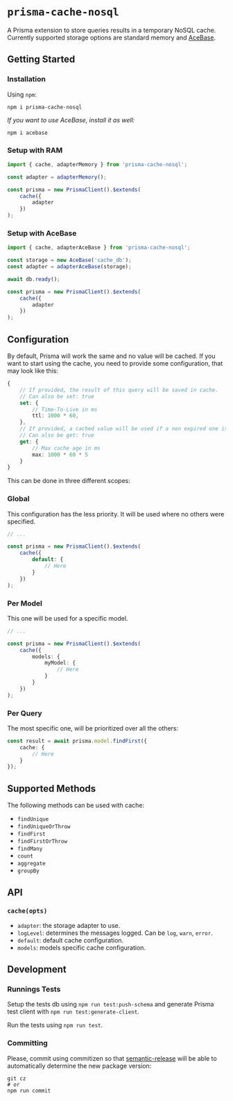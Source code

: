 # `prisma-cache-nosql`

A Prisma extension to store queries results in a temporary NoSQL cache. Currently supported storage options are standard memory and [AceBase](https://github.com/appy-one/acebase).

## Getting Started

### Installation

Using `npm`:

```
npm i prisma-cache-nosql
```

_If you want to use AceBase, install it as well:_

```
npm i acebase
```

### Setup with RAM

```ts
import { cache, adapterMemory } from 'prisma-cache-nosql';

const adapter = adapterMemory();

const prisma = new PrismaClient().$extends(
	cache({
		adapter
	})
);
```

### Setup with AceBase

```ts
import { cache, adapterAceBase } from 'prisma-cache-nosql';

const storage = new AceBase('cache_db');
const adapter = adapterAceBase(storage);

await db.ready();

const prisma = new PrismaClient().$extends(
	cache({
		adapter
	})
);
```

## Configuration

By default, Prisma will work the same and no value will be cached. If you want to start using the cache, you need to provide some configuration, that may look like this:

```ts
{
	// If provided, the result of this query will be saved in cache.
	// Can also be set: true
	set: {
		// Time-To-Live in ms
		ttl: 1000 * 60,
	},
	// If provided, a cached value will be used if a non expired one is found
	// Can also be get: true
	get: {
		// Max cache age in ms
		max: 1000 * 60 * 5
	}
}
```

This can be done in three different scopes:

### Global

This configuration has the less priority. It will be used where no others were specified.

```ts
// ...

const prisma = new PrismaClient().$extends(
	cache({
		default: {
			// Here
		}
	})
);
```

### Per Model

This one will be used for a specific model.

```ts
// ...

const prisma = new PrismaClient().$extends(
	cache({
		models: {
			myModel: {
				// Here
			}
		}
	})
);
```

### Per Query

The most specific one, will be prioritized over all the others:

```ts
const result = await prisma.model.findFirst({
	cache: {
		// Here
	}
});
```

## Supported Methods

The following methods can be used with cache:

- `findUnique`
- `findUniqueOrThrow`
- `findFirst`
- `findFirstOrThrow`
- `findMany`
- `count`
- `aggregate`
- `groupBy`

## API

### `cache(opts)`

- `adapter`: the storage adapter to use.
- `logLevel`: determines the messages logged. Can be `log`, `warn`, `error`.
- `default`: default cache configuration.
- `models`: models specific cache configuration.

## Development

### Runnings Tests

Setup the tests db using `npm run test:push-schema` and generate Prisma test client with `npm run test:generate-client`.

Run the tests using `npm run test`.

### Committing

Please, commit using commitizen so that [semantic-release](https://github.com/semantic-release/semantic-release) will be able to automatically determine the new package version:

```
git cz
# or
npm run commit
```
